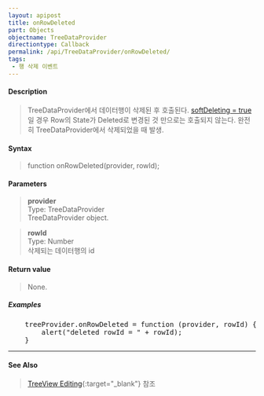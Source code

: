 ```yaml
---
layout: apipost
title: onRowDeleted
part: Objects
objectname: TreeDataProvider
directiontype: Callback
permalink: /api/TreeDataProvider/onRowDeleted/
tags:
 - 행 삭제 이벤트
---
```



#### Description

> TreeDataProvider에서 데이터행이 삭제된 후 호출된다.
> [softDeleting = true](/api/DataProvider/DataProviderOptions/) 일 경우 Row의 State가 Deleted로 변경된 것 만으로는 호출되지 않는다.  완전히 TreeDataProvider에서 삭제되었을 때 발생.

#### Syntax

> function onRowDeleted(provider, rowId);  

#### Parameters
  
> **provider**  
> Type: TreeDataProvider  
> TreeDataProvider object.  

> **rowId**  
> Type: Number  
> 삭제되는 데이터행의 id  

#### Return value

> None.  

##### Examples 

<pre class="prettyprint">
	treeProvider.onRowDeleted = function (provider, rowId) {
		alert("deleted rowId = " + rowId);
	}
</pre>

---

#### See Also

> [TreeView Editing](http://demo.realgrid.net/Demo/TreeEditing){:target="_blank"} 참조   